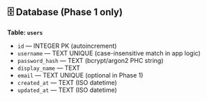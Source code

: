 

## 🗄️ Database (Phase 1 only)
**Table: `users`**  
- `id` — INTEGER PK (autoincrement)  
- `username` — TEXT UNIQUE (case-insensitive match in app logic)  
- `password_hash` — TEXT (bcrypt/argon2 PHC string)  
- `display_name` — TEXT  
- `email` — TEXT UNIQUE (optional in Phase 1)  
- `created_at` — TEXT (ISO datetime)  
- `updated_at` — TEXT (ISO datetime)

